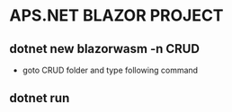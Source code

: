 # APS.NET BLAZOR PROJECT

## dotnet new blazorwasm -n CRUD

- goto CRUD folder and type following command
## dotnet run
